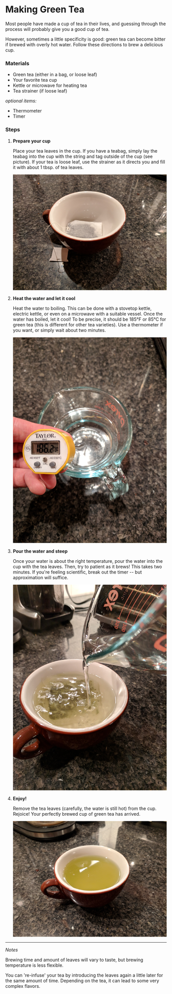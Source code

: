 # Making Green Tea

Most people have made a cup of tea in their lives, and guessing through the process will probably give you a good cup of tea. 

However, sometimes a little specificity is good: green tea can become bitter if brewed with overly hot water. Follow these directions to brew a delicious cup.

### Materials

* Green tea (either in a bag, or loose leaf)
* Your favorite tea cup
* Kettle or microwave for heating tea
* Tea strainer (if loose leaf)

*optional items:*

* Thermometer
* Timer

### Steps

1. **Prepare your cup**

    Place your tea leaves in the cup. If you have a teabag, simply lay the teabag into the cup with the string and tag outside of the cup (see picture). If your tea is loose leaf, use the strainer as it directs you and fill it with about 1 tbsp. of tea leaves.

    ![Prepare](./step1s.png "The tea awaits")
    
2. **Heat the water and let it cool**
    
     Heat the water to boiling. This can be done with a stovetop kettle, electric kettle, or even on a microwave with a suitable vessel. Once the water has boiled, let it cool! To be precise, it should be 185&deg;F or 85&deg;C for green tea (this is different for other tea varieties). Use a thermometer if you want, or simply wait about two minutes.
    
    ![Heated Water](./step2s.png "I was feeling scientific")

3. **Pour the water and steep**

    Once your water is about the right temperature, pour the water into the cup with the tea leaves. Then, try to patient as it brews! This takes two  minutes. If you're feeling scientific, break out the timer -- but approximation will suffice.
   
   	![Pour Water](./step3s.png "This only takes a minute")
   
4. **Enjoy!**

    Remove the tea leaves (carefully, the water is still hot) from the cup. Rejoice! Your perfectly brewed cup of green tea has arrived.

    ![Tea Ready](./step4s.png "Perfectly green")
 
 ---
 
*Notes* 

Brewing time and amount of leaves will vary to taste, but brewing temperature is less flexible. 

You can 're-infuse' your tea by introducing the leaves again a little later for the same amount of time. Depending on the tea, it can lead to some very complex flavors.
